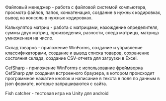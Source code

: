 Файловый менеджер - работа с файловой системой компьютера, просмотр файлов, папок, конкатенация, создание в нужных кодировках, вывод на консоль в нужных кодировках.

Калькулятор матриц - работа с матрицами, нахождение определителя, суммы двух матриц, произведения, разности, следа матрицы, матрица умноженная на число.

Склад товаров - приложение WinForms, создание и управление классификаторами, создание и вывод списка товаров, сохранение состояния склада, создание CSV-отчета для загрузки в Excel.

CefSharp - приложение WinForms с использование фреймворка CefSharp для создания встроенного браузера, в котором происходит программное нажатие кнопок и написание в текста в поля по данным в json формате, которые запрашиваются с сайта.

Fish catcher - тестовая игра на Unity для android
